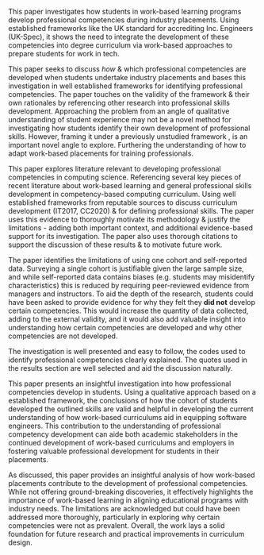This paper investigates how students in work-based learning programs develop professional competencies during industry placements. Using established frameworks like the UK standard for accrediting Inc. Engineers (UK-Spec), it shows the need to integrate the development of these competencies into degree curriculum via work-based approaches to prepare students for work in  tech.

This paper seeks to discuss _how_ & which professional competencies are developed when students undertake industry placements and bases this investigation in well established frameworks for identifying professional competencies. The paper touches on the validity of the framework & their own rationales by referencing other research into professional skills development. Approaching the problem from an angle of qualitative understanding of student experience may not be a novel method for investigating how students identify their own development of professional skills. However, framing it under a previously unstudied framework , is an important novel angle to explore. Furthering the understanding of how to adapt work-based placements for training professionals.

This paper explores literature relevant to developing professional competencies in computing science. Referencing several key pieces of recent literature about work-based learning and general professional skills development in competency-based computing curriculum. Using well established frameworks from reputable sources to discuss curriculum development (IT2017, CC2020) & for defining professional skills. The paper uses this evidence to thoroughly motivate its methodology & justify the limitations - adding both important context, and additional evidence-based support for its investigation. The paper also uses thorough citations to support the discussion of these results & to motivate future work.

The paper identifies the limitations of using one cohort and self-reported data. Surveying a single cohort is justifiable given the large sample size, and while self-reported data contains biases (e.g. students may misidentify characteristics) this is reduced by requiring peer-reviewed evidence from managers and instructors. To aid the depth of the research, students could have been asked to provide evidence for why they felt they **did not** develop certain competencies. This would increase the quantity of data collected, adding to the external validity, and it would also add valuable insight into understanding how certain competencies are developed and why other competencies are not developed.

The investigation is well presented and easy to follow, the codes used to identify professional competencies clearly explained. The quotes used in the results section are well selected and aid the discussion naturally.

This paper presents an insightful investigation into how professional competencies develop in students. Using a qualitative approach based on a established framework, the conclusions of how the cohort of students developed the outlined skills are valid and helpful in developing the current understanding of how work-based curriculums aid in equipping software engineers.
This contribution to the understanding of professional competency development can aide both academic stakeholders in the continued development of work-based curriculums and employers in fostering valuable professional development for students in their placements.

As discussed, this paper provides an insightful analysis of how work-based placements contribute to the development of professional competencies. While not offering ground-breaking discoveries, it effectively highlights the importance of work-based learning in aligning educational programs with industry needs. The limitations are acknowledged but could have been addressed more thoroughly, particularly in exploring why certain competencies were not as prevalent. Overall, the work lays a solid foundation for future research and practical improvements in curriculum design.